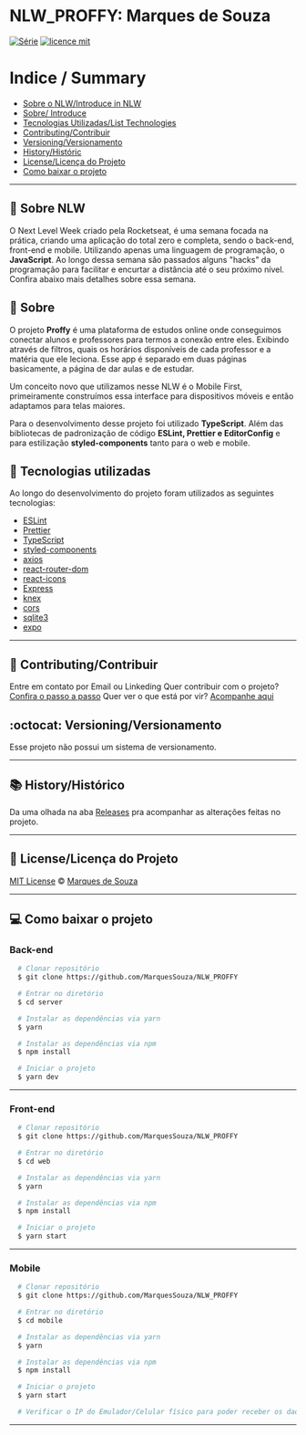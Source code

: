 # NLW_PROFFY: Marques de Souza 

[![Série](https://img.shields.io/badge/MarquesSouza-Proffy-blueviolet)](https://github.com/MarquesSouza/NLW_PROFFY)
[![licence mit](https://img.shields.io/badge/licence-MIT-blue.svg)](https://github.com/MarquesSouza/NLW_PROFFY/blob/master/LICENSE)


# Indice / Summary
- [Sobre o NLW/Introduce in NLW](#-sobre-nlw)
- [Sobre/ Introduce](#-sobre)
- [Tecnologias Utilizadas/List Technologies](#-tecnologias-utilizadas)
- [Contributing/Contribuir](#-Contributing/Contribuir)
- [Versioning/Versionamento](#-versioning-versionamento)
- [History/Históric](#-history-históric)
- [License/Licença do Projeto](#-license-licença-do-projeto)
- [Como baixar o projeto](#-como-baixar-o-projeto)

---

## 💜 Sobre NLW

O Next Level Week criado pela Rocketseat, é uma semana focada na prática, criando uma aplicação do total zero e completa, sendo o back-end, front-end e mobile.
Utilizando apenas uma linguagem de programação, o **JavaScript**. Ao longo dessa semana são passados alguns "hacks" da programação para facilitar e encurtar a distância até o seu próximo nível.
Confira abaixo mais detalhes sobre essa semana.


## 📖 Sobre

O projeto **Proffy** é uma plataforma de estudos online onde conseguimos conectar alunos e professores para termos a conexão entre eles. Exibindo através de filtros, quais os horários disponíveis de cada professor e a matéria que ele leciona.
Esse app é separado em duas páginas basicamente, a página de dar aulas e de estudar.

Um conceito novo que utilizamos nesse NLW é o Mobile First, primeiramente construímos essa interface para dispositivos móveis e então adaptamos para telas maiores.

Para o desenvolvimento desse projeto foi utilizado **TypeScript**.
Além das bibliotecas de padronização de código **ESLint, Prettier e EditorConfig** e para estilização **styled-components** tanto para o web e mobile.


## 🚀 Tecnologias utilizadas

Ao longo do desenvolvimento do projeto foram utilizados as seguintes tecnologias:

- [ESLint](https://eslint.org/)
- [Prettier](https://prettier.io/)
- [TypeScript](https://www.typescriptlang.org/)
- [styled-components](https://styled-components.com/)
- [axios](https://github.com/axios/axios)
- [react-router-dom](https://reacttraining.com/react-router/web/guides/quick-start)
- [react-icons](https://react-icons.github.io/react-icons/)
- [Express](https://expressjs.com/pt-br/)
- [knex](http://knexjs.org/)
- [cors](https://yarnpkg.com/package/cors)
- [sqlite3](https://www.sqlite.org/index.html)
- [expo](https://expo.io/)


---


## 📢 Contributing/Contribuir
Entre em contato por Email ou Linkeding
Quer contribuir com o projeto? [Confira o passo a passo](./CONTRIBUTING.md)
Quer ver o que está por vir? [Acompanhe aqui](https://github.com/MarquesSouza/NLW_PROFFY/projects)



## :octocat: Versioning/Versionamento

Esse projeto não possui um sistema de versionamento.

---

## 📚 History/Histórico
Da uma olhada na aba [Releases](https://github.com/MarquesSouza/NLW_PROFFY/releases) 
pra acompanhar as alterações feitas no projeto.

---

##  📑 License/Licença do Projeto
[MIT License](./LICENSE) © [Marques de Souza](https://github.com/MarquesSouza)

---
## 💻 Como baixar o projeto

### Back-end

```bash
  # Clonar repositório
  $ git clone https://github.com/MarquesSouza/NLW_PROFFY

  # Entrar no diretório
  $ cd server

  # Instalar as dependências via yarn
  $ yarn

  # Instalar as dependências via npm
  $ npm install

  # Iniciar o projeto
  $ yarn dev

```

---
### Front-end

```bash
  # Clonar repositório
  $ git clone https://github.com/MarquesSouza/NLW_PROFFY

  # Entrar no diretório
  $ cd web

  # Instalar as dependências via yarn
  $ yarn

  # Instalar as dependências via npm
  $ npm install

  # Iniciar o projeto
  $ yarn start

```

---
### Mobile

```bash
  # Clonar repositório
  $ git clone https://github.com/MarquesSouza/NLW_PROFFY

  # Entrar no diretório
  $ cd mobile

  # Instalar as dependências via yarn
  $ yarn

  # Instalar as dependências via npm
  $ npm install

  # Iniciar o projeto
  $ yarn start

  # Verificar o IP do Emulador/Celular físico para poder receber os dados vindo do back-end

```

---
